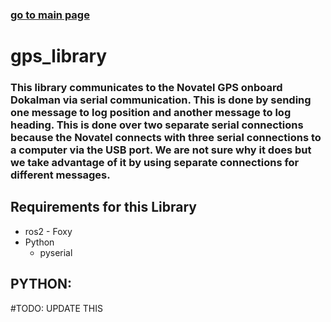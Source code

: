 ### [go to main page](../README.md)

# __gps_library__

### This library communicates to the Novatel GPS onboard Dokalman via serial communication. This is done by sending one message to log position and another message to log heading. This is done over two separate serial connections because the Novatel connects with three serial connections to a computer via the USB port. We are not sure why it does but we take advantage of it by using separate connections for different messages.

## __Requirements for this Library__

- ros2 - Foxy
- Python
    - pyserial

## __PYTHON:__

#TODO: UPDATE THIS